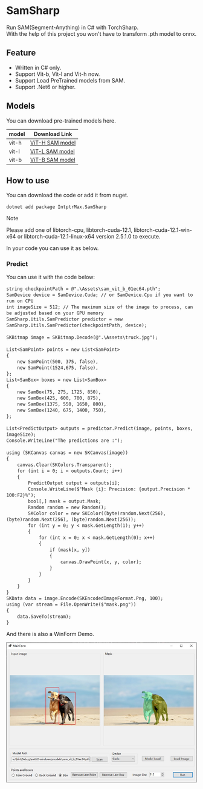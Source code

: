 # SamSharp

Run SAM(Segment-Anything) in C# with TorchSharp. </br>
With the help of this project you won't have to transform .pth model to onnx.

## Feature

- Written in C# only.
- Support Vit-b, Vit-l and Vit-h now.
- Support Load PreTrained models from SAM.
- Support .Net6 or higher.

## Models

You can download pre-trained models here.


| model | Download Link 
| --- | ----------- 
| vit-h | [ViT-H SAM model](https://dl.fbaipublicfiles.com/segment_anything/sam_vit_h_4b8939.pth) 
| vit-l | [ViT-L SAM model](https://dl.fbaipublicfiles.com/segment_anything/sam_vit_l_0b3195.pth) 
| vit-b | [ViT-B SAM model](https://dl.fbaipublicfiles.com/segment_anything/sam_vit_b_01ec64.pth) 



## How to use

You can download the code or add it from nuget.

    dotnet add package IntptrMax.SamSharp

> [!NOTE]
> Please add one of libtorch-cpu, libtorch-cuda-12.1, libtorch-cuda-12.1-win-x64 or libtorch-cuda-12.1-linux-x64 version 2.5.1.0 to execute.

In your code you can use it as below.

### Predict

You can use it with the code below:

```CSharp
string checkpointPath = @".\Assets\sam_vit_b_01ec64.pth";
SamDevice device = SamDevice.Cuda; // or SamDevice.Cpu if you want to run on CPU
int imageSize = 512; // The maximum size of the image to process, can be adjusted based on your GPU memory
SamSharp.Utils.SamPredictor predictor = new SamSharp.Utils.SamPredictor(checkpointPath, device);

SKBitmap image = SKBitmap.Decode(@".\Assets\truck.jpg");

List<SamPoint> points = new List<SamPoint>
{
	new SamPoint(500, 375, false),
	new SamPoint(1524,675, false),
};
List<SamBox> boxes = new List<SamBox>
{
	new SamBox(75, 275, 1725, 850),
	new SamBox(425, 600, 700, 875),
	new SamBox(1375, 550, 1650, 800),
	new SamBox(1240, 675, 1400, 750),
};

List<PredictOutput> outputs = predictor.Predict(image, points, boxes, imageSize);
Console.WriteLine("The predictions are :");

using (SKCanvas canvas = new SKCanvas(image))
{
	canvas.Clear(SKColors.Transparent);
	for (int i = 0; i < outputs.Count; i++)
	{
		PredictOutput output = outputs[i];
		Console.WriteLine($"Mask {i}: Precision: {output.Precision * 100:F2}%");
		bool[,] mask = output.Mask;
		Random random = new Random();
		SKColor color = new SKColor((byte)random.Next(256), (byte)random.Next(256), (byte)random.Next(256));
		for (int y = 0; y < mask.GetLength(1); y++)
		{
			for (int x = 0; x < mask.GetLength(0); x++)
			{
				if (mask[x, y])
				{
					canvas.DrawPoint(x, y, color);
				}
			}
		}
	}
}
SKData data = image.Encode(SKEncodedImageFormat.Png, 100);
using (var stream = File.OpenWrite($"mask.png"))
{
	data.SaveTo(stream);
}
```
And there is also a WinForm Demo.

![image](https://raw.githubusercontent.com/IntptrMax/SamSharp/refs/heads/master/Assets/Demo.jpg)
